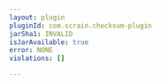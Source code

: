 ```yaml
---
layout: plugin
pluginId: com.scrain.checksum-plugin
jarSha1: INVALID
isJarAvailable: true
error: NONE
violations: []

---
```

